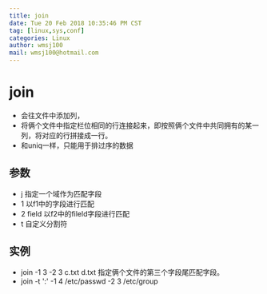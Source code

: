 ```yaml
---
title: join
date: Tue 20 Feb 2018 10:35:46 PM CST
tag: [linux,sys,conf]
categories: Linux
author: wmsj100
mail: wmsj100@hotmail.com
---
```


# join 

- 会往文件中添加列，
- 将俩个文件中指定栏位相同的行连接起来，即按照俩个文件中共同拥有的某一列，将对应的行拼接成一行。
- 和uniq一样，只能用于排过序的数据
## 参数
- j 指定一个域作为匹配字段
- 1 以f1中的字段进行匹配
- 2 field 以f2中的fileld字段进行匹配
- t 自定义分割符

## 实例
- join -1 3 -2 3 c.txt d.txt 指定俩个文件的第三个字段尾匹配字段。 
- join -t ':' -1 4 /etc/passwd -2 3 /etc/group 
